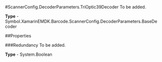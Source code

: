 #ScannerConfig.DecoderParameters.TriOptic39Decoder
To be added.

**Type** - Symbol.XamarinEMDK.Barcode.ScannerConfig.DecoderParameters.BaseDecoder

##Properties

###Redundancy
To be added.

**Type** - System.Boolean



